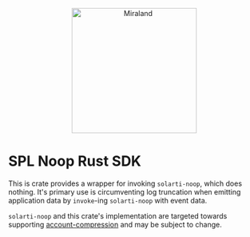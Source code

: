 <p align="center">
  <a href="https://miraland.io">
    <img alt="Miraland" src="https://i.imgur.com/IKyzQ6T.png" width="250" />
  </a>
</p>

# SPL Noop Rust SDK

This is crate provides a wrapper for invoking `solarti-noop`, which does nothing.
It's primary use is circumventing log truncation when emitting application data by `invoke`-ing `solarti-noop` with event data.

`solarti-noop` and this crate's implementation are targeted towards supporting [account-compression](https://github.com/miraland-labs/miraland-program-library/tree/master/account-compression) and may be subject to change.
